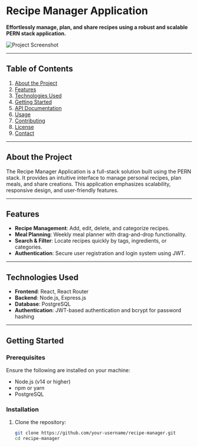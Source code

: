 # Recipe Manager Application

**Effortlessly manage, plan, and share recipes using a robust and scalable PERN stack application.**

![Project Screenshot](#)  

---

## Table of Contents

1. [About the Project](#about-the-project)  
2. [Features](#features)  
3. [Technologies Used](#technologies-used)  
4. [Getting Started](#getting-started)  
5. [API Documentation](#api-documentation)  
6. [Usage](#usage)  
7. [Contributing](#contributing)  
8. [License](#license)  
9. [Contact](#contact)  

---

## About the Project

The Recipe Manager Application is a full-stack solution built using the PERN stack. It provides an intuitive interface to manage personal recipes, plan meals, and share creations. This application emphasizes scalability, responsive design, and user-friendly features.

---

## Features

- **Recipe Management**: Add, edit, delete, and categorize recipes.  
- **Meal Planning**: Weekly meal planner with drag-and-drop functionality.  
- **Search & Filter**: Locate recipes quickly by tags, ingredients, or categories.  
- **Authentication**: Secure user registration and login system using JWT.  

---

## Technologies Used

- **Frontend**: React, React Router 
- **Backend**: Node.js, Express.js  
- **Database**: PostgreSQL  
- **Authentication**: JWT-based authentication and bcrypt for password hashing  

---

## Getting Started

### Prerequisites

Ensure the following are installed on your machine:  

- Node.js (v14 or higher)  
- npm or yarn  
- PostgreSQL  

### Installation

1. Clone the repository:  

   ```bash
   git clone https://github.com/your-username/recipe-manager.git  
   cd recipe-manager  
